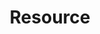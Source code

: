 ---
layout: resource
title: Resource
intro: CALA is an affiliate of American Library Association, IFLA (International Federation of Library Associations Institutions) and JCLC (Joint Council of Librarians of Color)
permalink: /resource/
---